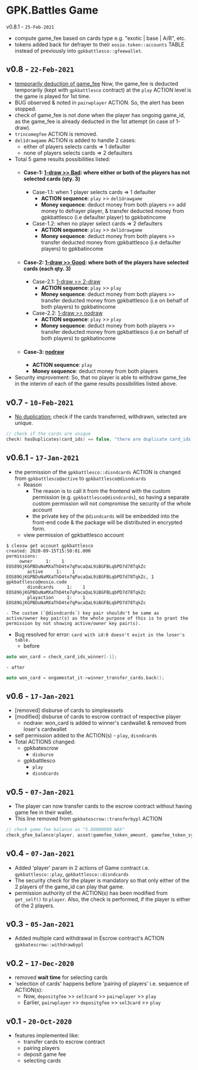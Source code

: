 GPK.Battles Game
================
v0.8.1 - `25-Feb-2021`
* compute game_fee based on cards type e.g. "exotic | base | A/B", etc.
* tokens added back for defrayer to their `eosio.token::accounts` TABLE instead of previously into `gpkbattlesco::gfeewallet`.

v0.8 - `22-Feb-2021`
----
* <u>temporarily deduction of game_fee</u> Now, the game_fee is deducted temporarily (kept with `gpkbattlesco` contract) at the `play` ACTION level is the game is played for 1st time.
* BUG observed & noted in `pairwplayer` ACTION. So, the alert has been stopped.
* check of game_fee is not done when the player has ongoing game_id, as the game_fee is already deducted in the 1st attempt (in case of 1-draw).
* `trincomegfee` ACTION is removed.
* `del1drawgame` ACTION is added to handle 2 cases:
	- either of players selects cards => 1 defaulter
	- none of players selects cards => 2 defaulters
* Total 5 game results possibilities listed:
	* #### Case-1: <u>1-draw >> Bad</u>: where either or both of the players has not selected cards (qty. 3)
		* Case-1.1: when 1 player selects cards => 1 defaulter
			- __ACTION sequence__: `play` >> `del1drawgame`
			- __Money sequence__: deduct money from both players >> add money to defrayer player, & transfer deducted money from gpkbattlesco (i.e defaulter player) to gpkbatincome
		* Case-1.2: when no player select cards => 2 defaulters
			- __ACTION sequence__: `play` >> `del1drawgame`
			- __Money sequence__: deduct money from both players >> transfer deducted money from gpkbattlesco (i.e defaulter players) to gpkbatincome

	* #### Case-2: <u>1-draw >> Good</u>: where both of the players have selected cards (each qty. 3)
		* Case-2.1: <u>1-draw >> 2-draw</u>
			- __ACTION sequence__: `play` >> `play`
			- __Money sequence__: deduct money from both players >> transfer deducted money from gpkbattlesco (i.e on behalf of both players) to gpkbatincome
		* Case-2.2: <u>1-draw >> nodraw</u>
			- __ACTION sequence__: `play` >> `play`
			- __Money sequence__: deduct money from both players >> transfer deducted money from gpkbattlesco (i.e on behalf of both players) to gpkbatincome

	* #### Case-3: <u>nodraw</u>
		* __ACTION sequence__: `play`
		* __Money sequence__: deduct money from both players
* Security improvement: So, that no player is able to withdraw game_fee in the interim of each of the game results possibilities listed above.

v0.7 - `10-Feb-2021`
----
* <u>No duplication:</u> check if the cards transferred, withdrawn, selected are unique.
```cpp
// check if the cards are unique
check( hasDuplicates(card_ids) == false, "there are duplicate card_ids.");
```

v0.6.1 - `17-Jan-2021`
----
* the permission of the `gpkbattlesco::disndcards` ACTION is changed from `gpkbattlesco@active` to `gpkbattlesco@disndcards`
	- Reason
		+ The reason is to call it from the frontend with the custom permission (e.g. `gpkbattlesco@disndcards`), so having a separate custom permission will not compromise the security of the whole account
		+ the private key of the `@disndcards` will be embedded into the front-end code & the package will be distributed in encrypted form. 
	- view permission of gpkbattlesco account
```console
$ cleosw get account gpkbattlesco
created: 2020-09-15T15:50:01.000
permissions:
     owner     1:    1 EOS89GjKGPBDuNaMXaThD4te7qPacaQaL9iBGFBLqbPD7d78TqkZc
        active     1:    1 EOS89GjKGPBDuNaMXaThD4te7qPacaQaL9iBGFBLqbPD7d78TqkZc, 1 gpkbattlesco@eosio.code
        disndcards     1:    1 EOS89GjKGPBDuNaMXaThD4te7qPacaQaL9iBGFBLqbPD7d78TqkZc
        playaction     1:    1 EOS89GjKGPBDuNaMXaThD4te7qPacaQaL9iBGFBLqbPD7d78TqkZc
```
	- The custom (`@disndcards`) key pair shouldn't be same as active/owner key pair(s) as the whole purpose of this is to grant the permission by not showing active/owner key pair(s). 
* Bug resolved for error: `card with id:0 doesn't exist in the loser's table.`
	- before
```cpp
auto won_card = check_card_ids_winner[-1];
```
	- after
```cpp
auto won_card = ongamestat_it->winner_transfer_cards.back();
```

v0.6 - `17-Jan-2021`
----
* [removed] disburse of cards to simpleassets
* [modified] disburse of cards to escrow contract of respective player
	- nodraw: won_card is added to winner's cardwallet & removed from loser's cardwallet
* self permission added to the ACTION(s) - `play`, `disndcards`
* Total ACTIONS changed:
	- gpkbatescrow
		+ `disburse`
	- gpkbattlesco
		+ `play`
		+ `disndcards`

v0.5 - `07-Jan-2021`
----
* The player can now transfer cards to the escrow contract without having game fee in their wallet.
* This line removed from `gpkbatescrow::transferbypl` ACTION
```cpp
// check game_fee balance as "5.00000000 WAX"
check_gfee_balance(player, asset(gamefee_token_amount, gamefee_token_symbol));
```

v0.4 - `07-Jan-2021`
----
* Added 'player' param in 2 actions of Game contract i.e. `gpkbattlesco::play`, `gpkbattlesco::disndcards`
* The security check for the player is mandatory so that only either of the 2 players of the game_id can play that game.
* permission authority of the ACTION(s) has been modified from `get_self()` to `player`. Also, the check is performed, if the player is either of the 2 players.

v0.3 - `05-Jan-2021`
----
* Added multiple card withdrawal in Escrow contract's ACTION `gpkbatescrow::withdrawbypl`

v0.2 - `17-Dec-2020`
----
* removed __wait time__ for selecting cards
* 'selection of cards' happens before 'pairing of players' i.e. sequence of ACTION(s): 
	- Now, `depositgfee` >> `sel3card` >> `pairwplayer` >> `play`
	- Earlier, `pairwplayer` >> `depositgfee` >> `sel3card` >> `play`

v0.1 - `20-Oct-2020`
----
* features implemented like:
	- transfer cards to escrow contract
	- pairing players
	- deposit game fee
	- selecting cards